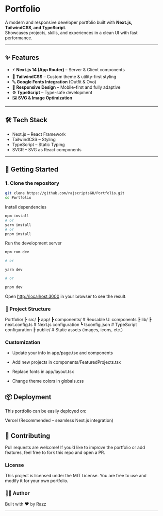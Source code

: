 # Portfolio

A modern and responsive developer portfolio built with **Next.js, TailwindCSS, and TypeScript**.  
Showcases projects, skills, and experiences in a clean UI with fast performance.

---

## ✨ Features

- ⚡ **Next.js 14 (App Router)** – Server & Client components
- 🎨 **TailwindCSS** – Custom theme & utility-first styling
- 🔤 **Google Fonts Integration** (Outfit & Ovo)
- 📱 **Responsive Design** – Mobile-first and fully adaptive
- ⚙️ **TypeScript** – Type-safe development
- 🖼️ **SVG & Image Optimization**

---

## 🛠️ Tech Stack

- Next.js – React Framework
- TailwindCSS – Styling
- TypeScript – Static Typing
- SVGR – SVG as React components

---

## 🚀 Getting Started

### 1. Clone the repository

```bash
git clone https://github.com/rajscriptsGH/Portfolio.git
cd Portfolio
```

Install dependencies

```bash
npm install
# or
yarn install
# or
pnpm install
```

Run the development server

```bash
npm run dev

# or

yarn dev

# or

pnpm dev
```

Open <http://localhost:3000>
 in your browser to see the result.

### 📂 Project Structure

Portfolio/
┣ src/
 ┣ app/
 ┣ components/       # Reusable UI components
 ┣ lib/
 ┣ next.config.ts    # Next.js configuration
 ┗ tsconfig.json     # TypeScript configuration
┣ public/           # Static assets (images, icons, etc.)

### Customization

- Update your info in app/page.tsx and components

- Add new projects in components/FeaturedProjects.tsx

- Replace fonts in app/layout.tsx

- Change theme colors in globals.css

## 📦 Deployment

This portfolio can be easily deployed on:

Vercel
 (Recommended – seamless Next.js integration)

## 🤝 Contributing

Pull requests are welcome! If you’d like to improve the portfolio or add features, feel free to fork this repo and open a PR.

### License

This project is licensed under the MIT License.
You are free to use and modify it for your own portfolio.

### 👨‍💻 Author

Built with ❤️ by Razz

---
